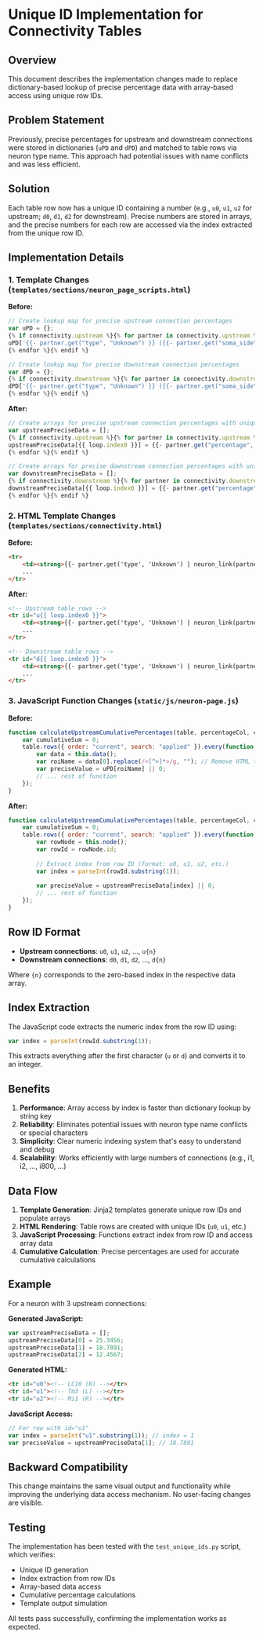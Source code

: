 # Unique ID Implementation for Connectivity Tables

## Overview

This document describes the implementation changes made to replace dictionary-based lookup of precise percentage data with array-based access using unique row IDs.

## Problem Statement

Previously, precise percentages for upstream and downstream connections were stored in dictionaries (`uPD` and `dPD`) and matched to table rows via neuron type name. This approach had potential issues with name conflicts and was less efficient.

## Solution

Each table row now has a unique ID containing a number (e.g., `u0`, `u1`, `u2` for upstream; `d0`, `d1`, `d2` for downstream). Precise numbers are stored in arrays, and the precise numbers for each row are accessed via the index extracted from the unique row ID.

## Implementation Details

### 1. Template Changes (`templates/sections/neuron_page_scripts.html`)

**Before:**
```javascript
// Create lookup map for precise upstream connection percentages
var uPD = {};
{% if connectivity.upstream %}{% for partner in connectivity.upstream %}
uPD['{{- partner.get("type", "Unknown") }} ({{- partner.get("soma_side", "") -}})'] = {{- partner.get("percentage", 0) | round(5) -}};
{% endfor %}{% endif %}

// Create lookup map for precise downstream connection percentages
var dPD = {};
{% if connectivity.downstream %}{% for partner in connectivity.downstream %}
dPD['{{- partner.get("type", "Unknown") }} ({{- partner.get("soma_side", "") -}})'] = {{- partner.get("percentage", 0) | round(5) -}};
{% endfor %}{% endif %}
```

**After:**
```javascript
// Create arrays for precise upstream connection percentages with unique IDs
var upstreamPreciseData = [];
{% if connectivity.upstream %}{% for partner in connectivity.upstream %}
upstreamPreciseData[{{ loop.index0 }}] = {{- partner.get("percentage", 0) | round(5) -}};
{% endfor %}{% endif %}

// Create arrays for precise downstream connection percentages with unique IDs
var downstreamPreciseData = [];
{% if connectivity.downstream %}{% for partner in connectivity.downstream %}
downstreamPreciseData[{{ loop.index0 }}] = {{- partner.get("percentage", 0) | round(5) -}};
{% endfor %}{% endif %}
```

### 2. HTML Template Changes (`templates/sections/connectivity.html`)

**Before:**
```html
<tr>
    <td><strong>{{- partner.get('type', 'Unknown') | neuron_link(partner.get('soma_side')) | safe -}}</strong></td>
    ...
</tr>
```

**After:**
```html
<!-- Upstream table rows -->
<tr id="u{{ loop.index0 }}">
    <td><strong>{{- partner.get('type', 'Unknown') | neuron_link(partner.get('soma_side')) | safe -}}</strong></td>
    ...
</tr>

<!-- Downstream table rows -->
<tr id="d{{ loop.index0 }}">
    <td><strong>{{- partner.get('type', 'Unknown') | neuron_link(partner.get('soma_side')) | safe -}}</strong></td>
    ...
</tr>
```

### 3. JavaScript Function Changes (`static/js/neuron-page.js`)

**Before:**
```javascript
function calculateUpstreamCumulativePercentages(table, percentageCol, cumulativeCol, uPD) {
    var cumulativeSum = 0;
    table.rows({ order: "current", search: "applied" }).every(function (rowIdx) {
        var data = this.data();
        var roiName = data[0].replace(/<[^>]*>/g, ""); // Remove HTML tags from ROI name
        var preciseValue = uPD[roiName] || 0;
        // ... rest of function
    });
}
```

**After:**
```javascript
function calculateUpstreamCumulativePercentages(table, percentageCol, cumulativeCol, upstreamPreciseData) {
    var cumulativeSum = 0;
    table.rows({ order: "current", search: "applied" }).every(function (rowIdx) {
        var rowNode = this.node();
        var rowId = rowNode.id;
        
        // Extract index from row ID (format: u0, u1, u2, etc.)
        var index = parseInt(rowId.substring(1));
        
        var preciseValue = upstreamPreciseData[index] || 0;
        // ... rest of function
    });
}
```

## Row ID Format

- **Upstream connections**: `u0`, `u1`, `u2`, ..., `u{n}`
- **Downstream connections**: `d0`, `d1`, `d2`, ..., `d{n}`

Where `{n}` corresponds to the zero-based index in the respective data array.

## Index Extraction

The JavaScript code extracts the numeric index from the row ID using:
```javascript
var index = parseInt(rowId.substring(1));
```

This extracts everything after the first character (`u` or `d`) and converts it to an integer.

## Benefits

1. **Performance**: Array access by index is faster than dictionary lookup by string key
2. **Reliability**: Eliminates potential issues with neuron type name conflicts or special characters
3. **Simplicity**: Clear numeric indexing system that's easy to understand and debug
4. **Scalability**: Works efficiently with large numbers of connections (e.g., i1, i2, ..., i800, ...)

## Data Flow

1. **Template Generation**: Jinja2 templates generate unique row IDs and populate arrays
2. **HTML Rendering**: Table rows are created with unique IDs (`u0`, `u1`, etc.)
3. **JavaScript Processing**: Functions extract index from row ID and access array data
4. **Cumulative Calculation**: Precise percentages are used for accurate cumulative calculations

## Example

For a neuron with 3 upstream connections:

**Generated JavaScript:**
```javascript
var upstreamPreciseData = [];
upstreamPreciseData[0] = 25.3456;
upstreamPreciseData[1] = 18.7891;
upstreamPreciseData[2] = 12.4567;
```

**Generated HTML:**
```html
<tr id="u0"><!-- LC10 (R) --></tr>
<tr id="u1"><!-- Tm3 (L) --></tr>
<tr id="u2"><!-- Mi1 (R) --></tr>
```

**JavaScript Access:**
```javascript
// For row with id="u1"
var index = parseInt("u1".substring(1)); // index = 1
var preciseValue = upstreamPreciseData[1]; // 18.7891
```

## Backward Compatibility

This change maintains the same visual output and functionality while improving the underlying data access mechanism. No user-facing changes are visible.

## Testing

The implementation has been tested with the `test_unique_ids.py` script, which verifies:
- Unique ID generation
- Index extraction from row IDs
- Array-based data access
- Cumulative percentage calculations
- Template output simulation

All tests pass successfully, confirming the implementation works as expected.